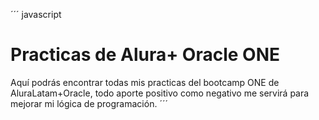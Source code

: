 ´´´ javascript

<meta charset="UTF-8">

<h1>Practicas de Alura+ Oracle ONE</h1>

<script>

  function practicas(ONE) {
    document.write(ONE);
  }
  practicas(
    "¡Hola! Soy Diego Arriagada, un aficionado por la tecnología y la programación web. Actualmente soy ganador de una beca
  de estudios G5 de ONE en Alura Latam + Oracle para la cursada de programación web FrontEnd, donde aprenderé soft skills,
  lógica de programación [en JavaScript], básico de FrontEnd y BackEnd para posteriormente elegir un solo camino que será
  por gusto propio; Programación Web FrontEnd React, anteriormente he términado un Diplomado en diseño y programación web
  impartido por AIEP y Sense en la cual aprendí lo básico de Html5, Css3, Javascript y Wordpress, y esto no termina ahí,
  porque me encanta seguir aprendiendo más cosas y seguir profundizando en la materia, le invito a ver mis proyectos tanto
  de practicas en clases como futuros proyectos profesional, y dejar su feedback para mejorar, muchas gracias");

</script>

Aquí podrás encontrar todas mis practicas del bootcamp ONE de AluraLatam+Oracle, todo aporte positivo como negativo me servirá para mejorar mi lógica de programación.
´´´
